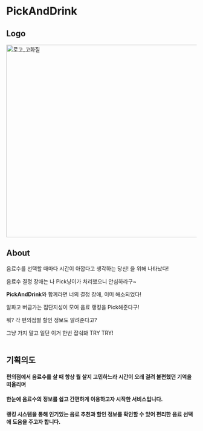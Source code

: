 # PickAndDrink

## Logo

<img width="509" alt="로고_고화질" src="https://user-images.githubusercontent.com/77206786/146127609-6a1ffc1b-8a68-482d-ac5b-33a3f004b149.png">
<br>

## About

음료수를 선택할 때마다 시간이 아깝다고 생각하는 당신! 을 위해 나타났다!

음료수 결정 장애는 나 Pick냥이가 처리했으니 안심하라구~

**PickAndDrink**와 함께라면 너의 결정 장애, 이미 해소되었다!

알파고 버금가는 집단지성이 모여 음료 랭킹을 Pick해준다구!

뭐? 각 편의점별 할인 정보도 알려준다고?

그냥 가지 말고 일단 이거 한번 잡숴봐 TRY TRY!
<br><br>
## 기획의도 

#### 편의점에서 음료수를 살 때 항상 뭘 살지 고민하느라 시간이 오래 걸려 불편했던 기억을 떠올리며
#### 한눈에 음료수의 정보를 쉽고 간편하게 이용하고자 시작한 서비스입니다.
#### 랭킹 시스템을 통해 인기있는 음료 추천과 할인 정보를 확인할 수 있어 편리한 음료 선택에 도움을 주고자 합니다.
